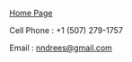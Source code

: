 [Home Page](index.md)

Cell Phone : +1 (507) 279-1757

Email      : [nndrees@gmail.com](mailto:nndrees@gmail.com)
